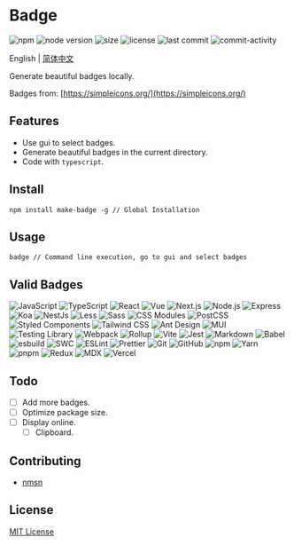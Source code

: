 # Badge

![npm](https://img.shields.io/npm/v/make-badge)
![node version](https://img.shields.io/node/v/make-badge)
![size](https://img.shields.io/bundlephobia/min/make-badge)
![license](https://img.shields.io/npm/l/make-badge)
![last commit](https://img.shields.io/github/last-commit/nmsn/badge)
![commit-activity](https://img.shields.io/github/commit-activity/y/nmsn/badge)

English | [简体中文](./README.zh-CN.md)

Generate beautiful badges locally.

Badges from: [https://simpleicons.org/](https://simpleicons.org/)

## Features

- Use gui to select badges.
- Generate beautiful badges in the current directory.
- Code with `typescript`.

## Install

```shell
npm install make-badge -g // Global Installation
```

## Usage

```shell
badge // Command line execution, go to gui and select badges
```

## Valid Badges

![JavaScript](https://img.shields.io/badge/-JavaScript-F7DF1E?logo=JavaScript&logoColor=white&style=flat)
![TypeScript](https://img.shields.io/badge/-TypeScript-3178C6?logo=TypeScript&logoColor=white&style=flat)
![React](https://img.shields.io/badge/-React-61DAFB?logo=React&logoColor=white&style=flat)
![Vue](https://img.shields.io/badge/-Vue-4FC08D?logo=Vue&logoColor=white&style=flat)
![Next.js](https://img.shields.io/badge/-Next.js-000000?logo=Next.js&logoColor=white&style=flat)
![Node.js](https://img.shields.io/badge/-Node.js-339933?logo=Node.js&logoColor=white&style=flat)
![Express](https://img.shields.io/badge/-Express-000000?logo=Express&logoColor=white&style=flat)
![Koa](https://img.shields.io/badge/-Koa-33333D?logo=Koa&logoColor=white&style=flat)
![NestJs](https://img.shields.io/badge/-NestJs-E0234E?logo=NestJs&logoColor=white&style=flat)
![Less](https://img.shields.io/badge/-Less-1D365D?logo=Less&logoColor=white&style=flat)
![Sass](https://img.shields.io/badge/-Sass-CC6699?logo=Sass&logoColor=white&style=flat)
![CSS Modules](https://img.shields.io/badge/-CSS%20Modules-000000?logo=CSS%20Modules&logoColor=white&style=flat)
![PostCSS](https://img.shields.io/badge/-PostCSS-DD3A0A?logo=PostCSS&logoColor=white&style=flat)
![Styled Components](https://img.shields.io/badge/-Styled%20Components-DB7093?logo=Styled%20Components&logoColor=white&style=flat)
![Tailwind CSS](https://img.shields.io/badge/-Tailwind%20CSS-06B6D4?logo=Tailwind%20CSS&logoColor=white&style=flat)
![Ant Design](https://img.shields.io/badge/-Ant%20Design-0170FE?logo=Ant%20Design&logoColor=white&style=flat)
![MUI](https://img.shields.io/badge/-MUI-007FFF?logo=MUI&logoColor=white&style=flat)
![Testing Library](https://img.shields.io/badge/-Testing%20Library-E33332?logo=Testing%20Library&logoColor=white&style=flat)
![Webpack](https://img.shields.io/badge/-Webpack-8DD6F9?logo=Webpack&logoColor=white&style=flat)
![Rollup](https://img.shields.io/badge/-Rollup-EC4A3F?logo=Rollup&logoColor=white&style=flat)
![Vite](https://img.shields.io/badge/-Vite-646CFF?logo=Vite&logoColor=white&style=flat)
![Jest](https://img.shields.io/badge/-Jest-C21325?logo=Jest&logoColor=white&style=flat)
![Markdown](https://img.shields.io/badge/-Markdown-000000?logo=Markdown&logoColor=white&style=flat)
![Babel](https://img.shields.io/badge/-Babel-F9DC3E?logo=Babel&logoColor=white&style=flat)
![esbuild](https://img.shields.io/badge/-esbuild-FFCF00?logo=esbuild&logoColor=white&style=flat)
![SWC](https://img.shields.io/badge/-SWC-FFFFFF?logo=SWC&logoColor=white&style=flat)
![ESLint](https://img.shields.io/badge/-ESLint-4B32C3?logo=ESLint&logoColor=white&style=flat)
![Prettier](https://img.shields.io/badge/-Prettier-F7B93E?logo=Prettier&logoColor=white&style=flat)
![Git](https://img.shields.io/badge/-Git-F05032?logo=Git&logoColor=white&style=flat)
![GitHub](https://img.shields.io/badge/-GitHub-181717?logo=GitHub&logoColor=white&style=flat)
![npm](https://img.shields.io/badge/-npm-CB3837?logo=npm&logoColor=white&style=flat)
![Yarn](https://img.shields.io/badge/-Yarn-2C8EBB?logo=Yarn&logoColor=white&style=flat)
![pnpm](https://img.shields.io/badge/-pnpm-F69220?logo=pnpm&logoColor=white&style=flat)
![Redux](https://img.shields.io/badge/-Redux-764ABC?logo=Redux&logoColor=white&style=flat)
![MDX](https://img.shields.io/badge/-MDX-1B1F24?logo=MDX&logoColor=white&style=flat)
![Vercel](https://img.shields.io/badge/-Vercel-000000?logo=Vercel&logoColor=white&style=flat)

## Todo

- [ ] Add more badges.
- [ ] Optimize package size.
- [ ] Display online.
  - [ ] Clipboard.

## Contributing

- [nmsn](https://github.com/nmsn)

## License

[MIT License](https://github.com/nmsn/badge/blob/main/LICENSE)
